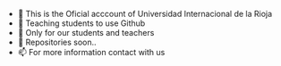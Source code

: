 - 👋 This is the Oficial acccount of Universidad Internacional de la Rioja
- 👀 Teaching students to use Github
- 🌱 Only for our students and teachers
- 💞️ Repositories soon..
- 📫 For more information contact with us

<!---
UNIR-GitHub/UNIR-GitHub is a ✨ special ✨ repository because its `README.md` (this file) appears on your GitHub profile.
You can click the Preview link to take a look at your changes.
--->
